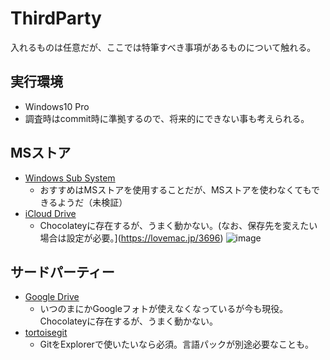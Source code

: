 # ThirdParty
入れるものは任意だが、ここでは特筆すべき事項があるものについて触れる。

## 実行環境
- Windows10 Pro
- 調査時はcommit時に準拠するので、将来的にできない事も考えられる。

## MSストア
- [Windows Sub System](https://wsldownload.azureedge.net/Ubuntu_2004.2020.424.0_x64.appx)
  - おすすめはMSストアを使用することだが、MSストアを使わなくてもできるようだ（未検証）
- [iCloud Drive](https://support.apple.com/ja-jp/HT204283)
  - Chocolateyに存在するが、うまく動かない。(なお、保存先を変えたい場合は設定が必要。](https://lovemac.jp/3696)
![image](https://user-images.githubusercontent.com/15845907/86483486-2069d080-bd8f-11ea-9c60-e202bbfb4e56.png)

## サードパーティー
- [Google Drive](https://www.google.com/intl/ja_ALL/drive/download/)
  - いつのまにかGoogleフォトが使えなくなっているが今も現役。Chocolateyに存在するが、うまく動かない。
- [tortoisegit](https://tortoisegit.org/)
  - GitをExplorerで使いたいなら必須。言語パックが別途必要なことも。
